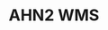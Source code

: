 ---
schema: default
title: AHN2 WMS
organization: PDOK
notes: "ahn wms services</br>\r\nYou should read the capabilities to specifiy the actual layer."
resources:
  - name: 0.5m interpolated
    url: >-
      https://geodata.nationaalgeoregister.nl/ahn2/wms?&request=GetCapabilities&service=WMS
    format: WMS
    description: first testing description
  - name: 0.5m non-interpolated
    url: >-
      https://geodata.nationaalgeoregister.nl/ahn2/wms?&request=GetCapabilities&service=WMS
    format: WMS
    description: ''
  - name: 0.5m raw
    url: >-
      https://geodata.nationaalgeoregister.nl/ahn2/wms?&request=GetCapabilities&service=WMS
    format: WMS
    description: ''
  - name: 5m
    url: >-
      https://geodata.nationaalgeoregister.nl/ahn2/wms?&request=GetCapabilities&service=WMS
    format: WMS
    description: ''
  - name: grid index
    url: >-
      https://geodata.nationaalgeoregister.nl/ahn2/wms?&request=GetCapabilities&service=WMS
    format: WMS
    description: ''
license: 'https://creativecommons.org/publicdomain/zero/1.0/'
category:
  - Elevation
  - WMS / WFS
---